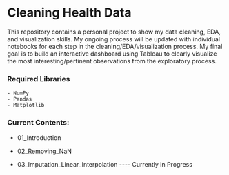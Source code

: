 # Cleaning Health Data
This repository contains a personal project to show my data cleaning, EDA, and visualization skills. My ongoing process will be updated with individual notebooks for each step in the cleaning/EDA/visualization process. My final goal is to build an interactive dashboard using Tableau to clearly visualize the most interesting/pertinent observations from the exploratory process.

### Required Libraries
    - NumPy
    - Pandas
    - Matplotlib

### Current Contents:
* 01_Introduction
* 02_Removing_NaN


* 03_Imputation_Linear_Interpolation ---- Currently in Progress
